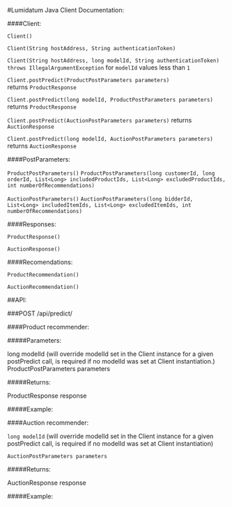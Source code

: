 #Lumidatum Java Client Documentation:

####Client:

`Client()`

`Client(String hostAddress, String authenticationToken)`

`Client(String hostAddress, long modelId, String authenticationToken)`
<br>
`throws IllegalArgumentException` for `modelId` values less than `1`


`Client.postPredict(ProductPostParameters parameters)`
<br>
returns `ProductResponse`

`Client.postPredict(long modelId, ProductPostParameters parameters)`
<br>
returns `ProductResponse`

`Client.postPredict(AuctionPostParameters parameters)`
returns `AuctionResponse`

`Client.postPredict(long modelId, AuctionPostParameters parameters)`
returns `AuctionResponse`


####PostParameters:

`ProductPostParameters()`
`ProductPostParameters(long customerId, long orderId, List<Long> includedProductIds, List<Long> excludedProductIds, int numberOfRecommendations)`

`AuctionPostParameters()`
`AuctionPostParameters(long bidderId, List<Long> includedItemIds, List<Long> excludedItemIds, int numberOfRecommendations)`


####Responses:

`ProductResponse()`

`AuctionResponse()`


####Recomendations:

`ProductRecommendation()`

`AuctionRecommendation()`


##API:

###POST /api/predict/<modelId>


####Product recommender:

#####Parameters:

long modelId (will override modelId set in the Client instance for a given postPredict call, is required if no modelId was set at Client instantiation.)
ProductPostParameters parameters

#####Returns:

ProductResponse response

#####Example:



####Auction recommender:

`long modelId` (will override modelId set in the Client instance for a given postPredict call, is required if no modelId was set at Client instantiation)

`AuctionPostParameters parameters`

#####Returns:

AuctionResponse response

#####Example:


